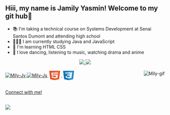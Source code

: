 ## Hiii, my name is Jamily Yasmin! Welcome to my git hub🐼

- 📚 I'm taking a technical course on Systems Development at Senai Santos Dumont and attending high school
- 👩🏽‍💻 I am currently studying Java and JavaScript
- 🚀 I'm learning HTML CSS 
- 🧡 I love dancing, listening to music, watching drama and anime

<div align="center">
  <a href="https://github.com/Jamilyasbarb">
  <img height="180em" src="https://github-readme-stats.vercel.app/api?username=Jamilyasbarb&show_icons=true&theme=dracula&include_all_commits=true&count_private=true"/>
  <img height="180em" src="https://github-readme-stats.vercel.app/api/top-langs/?username=Jamilyasbarb&layout=compact&langs_count=7&theme=dracula"/>
</div>
  
  <div style="display: inline_block"><br>
    <img align="center" alt="Mily-Jv" height="30" width="50" src="https://cdn.jsdelivr.net/gh/devicons/devicon/icons/java/java-original.svg">
    <img align="center" alt="Mily-Js" height="30" width="40" src="https://cdn.jsdelivr.net/gh/devicons/devicon/icons/javascript/javascript-original.svg"> 
    <img align="center" alt="Mily-HTML" height="30" width="40" src="https://raw.githubusercontent.com/devicons/devicon/master/icons/html5/html5-original.svg">
    <img align="center" alt="Mily-CSS" height="30" width="40" src="https://raw.githubusercontent.com/devicons/devicon/master/icons/css3/css3-original.svg">
     <img align="right" height="150" alt="Mily-gif" src="https://i.picasion.com/pic92/e9ceb727032a4692505189624e0eec93.gif">
  </div>
  
  ##

  <div>
   <p>Connect with me!</p>
    <br>
       <a href="https://www.linkedin.com/in/jamily-yasmin-1a623121b/" target="_blank"><img src="https://img.shields.io/badge/-LinkedIn-%230077B5?style=for-the-badge&logo=linkedin&logoColor=white" target="_blank"></a> 
  </div>
  
  
 
